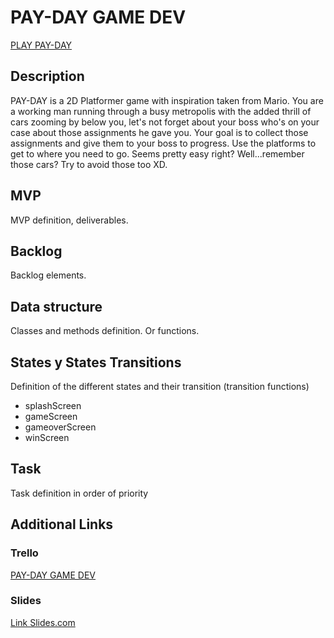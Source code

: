 # PAY-DAY GAME DEV
[PLAY PAY-DAY](https://kalande.github.io/PAY-DAY-game-dev/)


## Description
PAY-DAY is a 2D Platformer game with inspiration taken from Mario. You are a working man running through a busy metropolis with the added thrill of cars zooming by below you, let's not forget about your boss who's on your case about those assignments he gave you. Your goal is to collect those assignments and give them to your boss to progress. Use the platforms to get to where you need to go. Seems pretty easy right? Well...remember those cars? Try to avoid those too XD.


## MVP
MVP definition, deliverables.


## Backlog
Backlog elements.


## Data structure
Classes and methods definition. Or functions.


## States y States Transitions
Definition of the different states and their transition (transition functions)

- splashScreen
- gameScreen
- gameoverScreen
- winScreen


## Task
Task definition in order of priority


## Additional Links


### Trello
[PAY-DAY GAME DEV](https://trello.com/b/fbGGQjFd/payday-game-dev)


### Slides
[Link Slides.com](http://slides.com)
